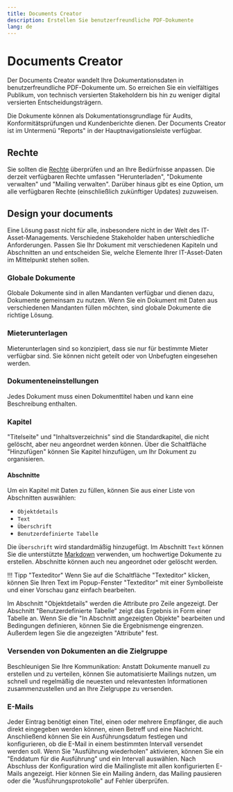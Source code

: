 ```yaml
---
title: Documents Creator
description: Erstellen Sie benutzerfreundliche PDF-Dokumente
lang: de
---
```


# Documents Creator

Der Documents Creator wandelt Ihre Dokumentationsdaten in benutzerfreundliche PDF-Dokumente um. So erreichen Sie ein vielfältiges Publikum, von technisch versierten Stakeholdern bis hin zu weniger digital versierten Entscheidungsträgern.

Die Dokumente können als Dokumentationsgrundlage für Audits, Konformitätsprüfungen und Kundenberichte dienen. Der Documents Creator ist im Untermenü "Reports" in der Hauptnavigationsleiste verfügbar.

## Rechte

Sie sollten die [Rechte](../admin/rights-and-permissions.md) überprüfen und an Ihre Bedürfnisse anpassen. Die derzeit verfügbaren Rechte umfassen "Herunterladen", "Dokumente verwalten" und "Mailing verwalten". Darüber hinaus gibt es eine Option, um alle verfügbaren Rechte (einschließlich zukünftiger Updates) zuzuweisen.

## Design your documents

Eine Lösung passt nicht für alle, insbesondere nicht in der Welt des IT-Asset-Managements. Verschiedene Stakeholder haben unterschiedliche Anforderungen. Passen Sie Ihr Dokument mit verschiedenen Kapiteln und Abschnitten an und entscheiden Sie, welche Elemente Ihrer IT-Asset-Daten im Mittelpunkt stehen sollen.

### Globale Dokumente

Globale Dokumente sind in allen Mandanten verfügbar und dienen dazu, Dokumente gemeinsam zu nutzen. Wenn Sie ein Dokument mit Daten aus verschiedenen Mandanten füllen möchten, sind globale Dokumente die richtige Lösung.

### Mieterunterlagen

Mieterunterlagen sind so konzipiert, dass sie nur für bestimmte Mieter verfügbar sind. Sie können nicht geteilt oder von Unbefugten eingesehen werden.

### Dokumenteneinstellungen

Jedes Dokument muss einen Dokumenttitel haben und kann eine Beschreibung enthalten.

### Kapitel

"Titelseite" und "Inhaltsverzeichnis" sind die Standardkapitel, die nicht gelöscht, aber neu angeordnet werden können. Über die Schaltfläche "Hinzufügen" können Sie Kapitel hinzufügen, um Ihr Dokument zu organisieren.

#### Abschnitte

Um ein Kapitel mit Daten zu füllen, können Sie aus einer Liste von Abschnitten auswählen:

* `Objektdetails`
* `Text`
* `Überschrift`
* `Benutzerdefinierte Tabelle`

Die `Überschrift` wird standardmäßig hinzugefügt. Im Abschnitt `Text` können Sie die unterstützte [Markdown](https://www.markdownguide.org/basic-syntax/) verwenden, um hochwertige Dokumente zu erstellen. Abschnitte können auch neu angeordnet oder gelöscht werden.

!!! Tipp "Texteditor"
    Wenn Sie auf die Schaltfläche "Texteditor" klicken, können Sie Ihren Text im Popup-Fenster "Texteditor" mit einer Symbolleiste und einer Vorschau ganz einfach bearbeiten.

Im Abschnitt "Objektdetails" werden die Attribute pro Zeile angezeigt. Der Abschnitt "Benutzerdefinierte Tabelle" zeigt das Ergebnis in Form einer Tabelle an. Wenn Sie die "In Abschnitt angezeigten Objekte" bearbeiten und Bedingungen definieren, können Sie die Ergebnismenge eingrenzen. Außerdem legen Sie die angezeigten "Attribute" fest.

### Versenden von Dokumenten an die Zielgruppe

Beschleunigen Sie Ihre Kommunikation: Anstatt Dokumente manuell zu erstellen und zu verteilen, können Sie automatisierte Mailings nutzen, um schnell und regelmäßig die neuesten und relevantesten Informationen zusammenzustellen und an Ihre Zielgruppe zu versenden.

### E-Mails

Jeder Eintrag benötigt einen Titel, einen oder mehrere Empfänger, die auch direkt eingegeben werden können, einen Betreff und eine Nachricht. Anschließend können Sie ein Ausführungsdatum festlegen und konfigurieren, ob die E-Mail in einem bestimmten Intervall versendet werden soll. Wenn Sie "Ausführung wiederholen" aktivieren, können Sie ein "Enddatum für die Ausführung" und ein Intervall auswählen. Nach Abschluss der Konfiguration wird die Mailingliste mit allen konfigurierten E-Mails angezeigt. Hier können Sie ein Mailing ändern, das Mailing pausieren oder die "Ausführungsprotokolle" auf Fehler überprüfen.
